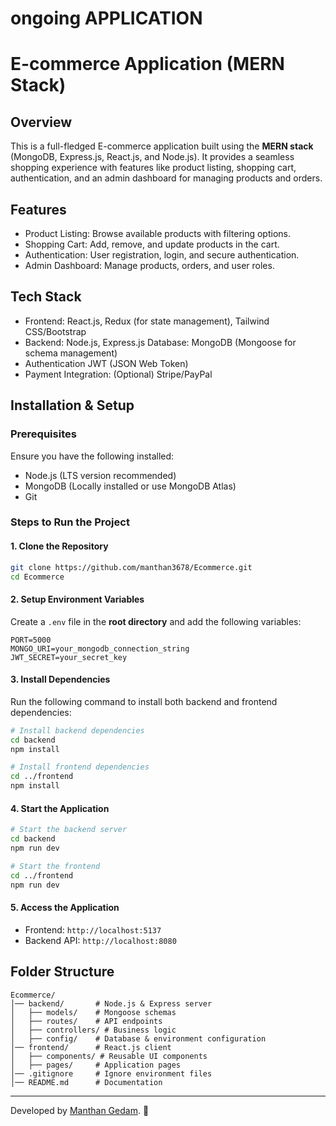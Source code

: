 # ongoing APPLICATION
# E-commerce Application (MERN Stack)

## Overview
This is a full-fledged E-commerce application built using the **MERN stack** (MongoDB, Express.js, React.js, and Node.js). It provides a seamless shopping experience with features like product listing, shopping cart, authentication, and an admin dashboard for managing products and orders.

## Features
- Product Listing: Browse available products with filtering options.
- Shopping Cart: Add, remove, and update products in the cart.
- Authentication: User registration, login, and secure authentication.
- Admin Dashboard: Manage products, orders, and user roles.

## Tech Stack
- Frontend: React.js, Redux (for state management), Tailwind CSS/Bootstrap
- Backend: Node.js, Express.js
  Database: MongoDB (Mongoose for schema management)
- Authentication JWT (JSON Web Token)
- Payment Integration: (Optional) Stripe/PayPal

## Installation & Setup
### Prerequisites
Ensure you have the following installed:
- Node.js (LTS version recommended)
- MongoDB (Locally installed or use MongoDB Atlas)
- Git

### Steps to Run the Project
#### 1. Clone the Repository
```bash
git clone https://github.com/manthan3678/Ecommerce.git
cd Ecommerce
```

#### 2. Setup Environment Variables
Create a `.env` file in the **root directory** and add the following variables:
```env
PORT=5000
MONGO_URI=your_mongodb_connection_string
JWT_SECRET=your_secret_key
```

#### 3. Install Dependencies
Run the following command to install both backend and frontend dependencies:
```bash
# Install backend dependencies
cd backend
npm install

# Install frontend dependencies
cd ../frontend
npm install
```

#### 4. Start the Application
```bash
# Start the backend server
cd backend
npm run dev

# Start the frontend
cd ../frontend
npm run dev
```

#### 5. Access the Application
- Frontend: `http://localhost:5137`
- Backend API: `http://localhost:8080`

## Folder Structure
```
Ecommerce/
│── backend/       # Node.js & Express server
│   ├── models/    # Mongoose schemas
│   ├── routes/    # API endpoints
│   ├── controllers/ # Business logic
│   ├── config/    # Database & environment configuration
│── frontend/      # React.js client
│   ├── components/ # Reusable UI components
│   ├── pages/     # Application pages
│── .gitignore     # Ignore environment files
│── README.md      # Documentation
```
---
Developed by [Manthan Gedam](https://github.com/manthan3678). 🚀


